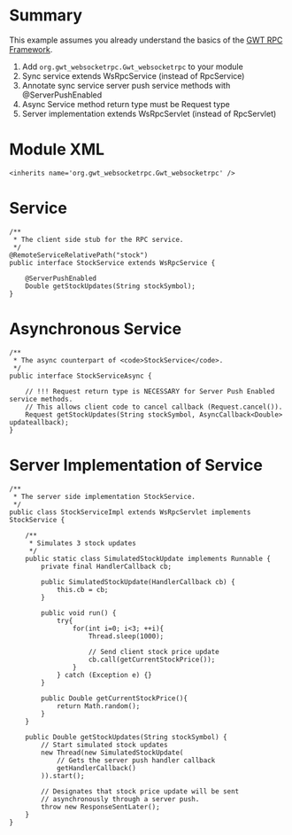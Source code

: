 # Summary #
This example assumes you already understand the basics of the [GWT RPC Framework](http://code.google.com/webtoolkit/doc/latest/DevGuideServerCommunication.html).

  1. Add `org.gwt_websocketrpc.Gwt_websocketrpc` to your module
  1. Sync service extends WsRpcService (instead of RpcService)
  1. Annotate sync service server push service methods with @ServerPushEnabled
  1. Async Service method return type must be Request type
  1. Server implementation extends WsRpcServlet (instead of RpcServlet)

# Module XML #
```
<inherits name='org.gwt_websocketrpc.Gwt_websocketrpc' />
```

# Service #
```
/**
 * The client side stub for the RPC service.
 */
@RemoteServiceRelativePath("stock")
public interface StockService extends WsRpcService {

    @ServerPushEnabled
    Double getStockUpdates(String stockSymbol);
}
```

# Asynchronous Service #
```
/**
 * The async counterpart of <code>StockService</code>.
 */
public interface StockServiceAsync {

    // !!! Request return type is NECESSARY for Server Push Enabled service methods.
    // This allows client code to cancel callback (Request.cancel()).
    Request getStockUpdates(String stockSymbol, AsyncCallback<Double> updateallback);
}
```

# Server Implementation of Service #
```
/**
 * The server side implementation StockService.
 */
public class StockServiceImpl extends WsRpcServlet implements StockService {
    
    /**
     * Simulates 3 stock updates 
     */
    public static class SimulatedStockUpdate implements Runnable {
        private final HandlerCallback cb;
        
        public SimulatedStockUpdate(HandlerCallback cb) {
            this.cb = cb;
        }

        public void run() {
            try{
                for(int i=0; i<3; ++i){
                    Thread.sleep(1000);
                    
                    // Send client stock price update
                    cb.call(getCurrentStockPrice());
                }
            } catch (Exception e) {}
        }
        
        public Double getCurrentStockPrice(){
            return Math.random();
        }
    }
    
    public Double getStockUpdates(String stockSymbol) {
        // Start simulated stock updates
        new Thread(new SimulatedStockUpdate(
            // Gets the server push handler callback
            getHandlerCallback()
        )).start();
        
        // Designates that stock price update will be sent 
        // asynchronously through a server push. 
        throw new ResponseSentLater();
    }    
}
```